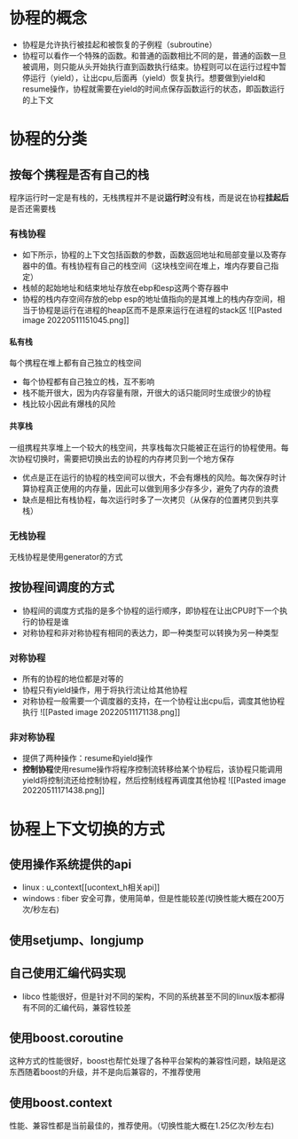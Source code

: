 # 协程的概念
- 协程是允许执行被挂起和被恢复的子例程（subroutine）
- 协程可以看作一个特殊的函数。和普通的函数相比不同的是，普通的函数一旦被调用，则只能从头开始执行直到函数执行结束。协程则可以在运行过程中暂停运行（yield），让出cpu,后面再（yield）恢复执行。想要做到yield和resume操作，协程就需要在yield的时间点保存函数运行的状态，即函数运行的上下文

# 协程的分类
## 按每个携程是否有自己的栈
程序运行时一定是有栈的，无栈携程并不是说**运行时**没有栈，而是说在协程**挂起后**是否还需要栈
### 有栈协程
- 如下所示，协程的上下文包括函数的参数，函数返回地址和局部变量以及寄存器中的值。有栈协程有自己的栈空间（这块栈空间在堆上，堆内存要自己指定）
- 栈帧的起始地址和结束地址存放在ebp和esp这两个寄存器中
- 协程的栈内存空间存放的ebp esp的地址值指向的是其堆上的栈内存空间，相当于协程是运行在进程的heap区而不是原来运行在进程的stack区
![[Pasted image 20220511151045.png]]
#### 私有栈
每个携程在堆上都有自己独立的栈空间
- 每个协程都有自己独立的栈，互不影响
- 栈不能开很大，因为内存容量有限，开很大的话只能同时生成很少的协程
- 栈比较小因此有爆栈的风险
#### 共享栈
一组携程共享堆上一个较大的栈空间，共享栈每次只能被正在运行的协程使用。每次协程切换时，需要把切换出去的协程的内存拷贝到一个地方保存
- 优点是正在运行的协程的栈空间可以很大，不会有爆栈的风险。每次保存时计算协程真正使用的内存量，因此可以做到用多少存多少，避免了内存的浪费
- 缺点是相比有栈协程，每次运行时多了一次拷贝（从保存的位置拷贝到共享栈）

### 无栈协程
无栈协程是使用generator的方式

## 按协程间调度的方式
- 协程间的调度方式指的是多个协程的运行顺序，即协程在让出CPU时下一个执行的协程是谁
- 对称协程和非对称协程有相同的表达力，即一种类型可以转换为另一种类型
### 对称协程
- 所有的协程的地位都是对等的
- 协程只有yield操作，用于将执行流让给其他协程
- 对称协程一般需要一个调度器的支持，在一个协程让出cpu后，调度其他协程执行
![[Pasted image 20220511171138.png]]

### 非对称协程
- 提供了两种操作：resume和yield操作
- **控制协程**使用resume操作将程序控制流转移给某个协程后，该协程只能调用yield将控制流还给控制协程，然后控制线程再调度其他协程
![[Pasted image 20220511171438.png]]

# 协程上下文切换的方式
## 使用操作系统提供的api
- linux : u_context[[ucontext_h相关api]]
- windows : fiber
安全可靠，使用简单，但是性能较差(切换性能大概在200万次/秒左右)
## 使用setjump、longjump
## 自己使用汇编代码实现
- libco
性能很好，但是针对不同的架构，不同的系统甚至不同的linux版本都得有不同的汇编代码，兼容性较差
## 使用boost.coroutine
这种方式的性能很好，boost也帮忙处理了各种平台架构的兼容性问题，缺陷是这东西随着boost的升级，并不是向后兼容的，不推荐使用
##  使用boost.context
性能、兼容性都是当前最佳的，推荐使用。（切换性能大概在1.25亿次/秒左右)